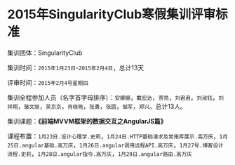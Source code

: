 # 2015年SingularityClub寒假集训评审标准

集训团体：SingularityClub

集训时间：`2015年1月23日`-`2015年2月4日`，总计13天

评审时间：`2015年2月4号星期四`

集训全程参加人员（名字首字母排序）：`安娜娜`，`戴宏达`，`贾亮`，`刘君君`，`刘淑钰`，`刘祥翔`，`骆文丽`，`吴京京`，`肖晓艳`，`张勇`，`张圆`，`邹军`，`郑兴`。总计13人。

集训课题：**《前端MVVM框架的数据交互之AngularJS篇》**

课程布置：`1月23日.设计心理学.史莉`，`1月24日.HTTP基础请求及常用库展示.高万庆`，`1月25日.angular基础.高万庆`，`1月26日.angular调用远程API.高万庆`，`1月27号.博客设计流程.史莉`，`1月28日.angular指令.高万庆`，`1月29日.angular路由.高万庆`